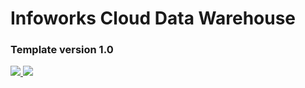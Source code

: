 <h1> Infoworks Cloud Data Warehouse </h1>
<h3>Template version 1.0</h3>
<a href="https://portal.azure.com/#create/Microsoft.Template/uri/https%3A%2F%2Fraw.githubusercontent.com%2FDroidUser%2Fazure-quickstart%2Fmaster%2F201-iw-cloud-data-warehouse%2Fazuredeploy.json" target="_blank">
<img src="http://azuredeploy.net/deploybutton.png"/>
</a>
<a href="http://armviz.io/#/?load=https%3A%2F%2Fraw.githubusercontent.com%2FDroidUser%2Fiw-staging%2Fmaster%2Fiw-data-warehouse%2Fazuredeploy.json" target="_blank">
<img src="http://armviz.io/visualizebutton.png"/>
</a>
